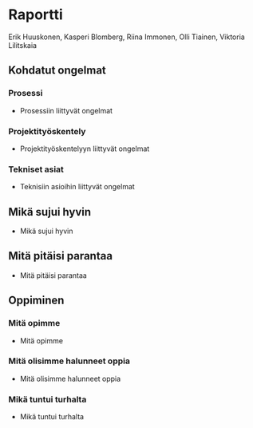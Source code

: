# Raportti
Erik Huuskonen, Kasperi Blomberg, Riina Immonen, Olli Tiainen, Viktoria Lilitskaia

## Kohdatut ongelmat

### Prosessi

- Prosessiin liittyvät ongelmat

### Projektityöskentely

- Projektityöskentelyyn liittyvät ongelmat

### Tekniset asiat

- Teknisiin asioihin liittyvät ongelmat

## Mikä sujui hyvin

- Mikä sujui hyvin

## Mitä pitäisi parantaa

- Mitä pitäisi parantaa

## Oppiminen

### Mitä opimme

- Mitä opimme

### Mitä olisimme halunneet oppia

- Mitä olisimme halunneet oppia

### Mikä tuntui turhalta

- Mikä tuntui turhalta